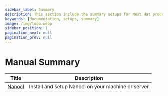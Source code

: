 ```yaml
---
sidebar_label: Summary
description: This section include the summary setups for Next Hat products and tools.
keywords: [documentation, setups, summary]
image: /img/logo.webp
sidebar_position: 1
pagination_next: null
pagination_prev: null
---
```


# Manual Summary

| Title      | Description |
| ----------- | ----------- |
| [Nanocl][nanocl]   | Install and setup Nanocl on your machine or server     |

[nanocl]: /docs/manuals/nanocl/overview.md
